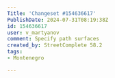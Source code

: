 ```yaml
---
Title: 'Changeset #154636617'
PublishDate: 2024-07-31T08:19:38Z
id: 154636617
user: v_martyanov
comment: Specify path surfaces
created_by: StreetComplete 58.2
tags:
- Montenegro

---
```

